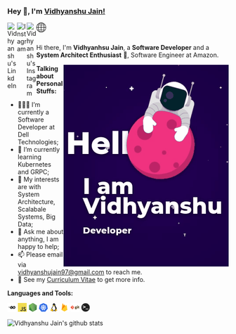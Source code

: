 ### Hey 👋, I'm [Vidhyanshu Jain!](https://vidhyanshu.com/)

<a href="https://www.linkedin.com/in/vidhyanshujain/">
  <img align="left" alt="Vidhyanshu's LinkdeIn" width="22px" src="https://cdn.jsdelivr.net/npm/simple-icons@v3/icons/linkedin.svg" />
</a>
<a href="https://medium.com/@vidhyanshujain97">
  <img align="left" alt="Instagram" width="22px" src="https://cdn.jsdelivr.net/npm/simple-icons@3.10.0/icons/medium.svg" />
</a>
<a href="https://www.instagram.com/vidu_jain/">
  <img align="left" alt="Vidhyanshu's Instagram" width="22px" src="https://cdn.jsdelivr.net/npm/simple-icons@v3/icons/instagram.svg" />
</a>
<a href="https://vidhyanshu.com/">
  <img align="left" alt="Vidhyanshu's Website" width="22px" src="https://github.com/vidu171/vidu171/blob/main/website.png" />
</a>

<br />
<br />

Hi there, I'm **Vidhyanhsu Jain**, a **Software Developer** and a **System Architect Enthusiast** 🚀, Software Engineer at Amazon. 

  <img align="right" alt="GIF" src="https://github.com/vidu171/vidu171/blob/main/vidubanner.gif" />

**Talking about Personal Stuffs:**

- 👨🏽‍💻 I’m currently a Software Developer at Dell Technologies;
- 🌱 I’m currently learning Kubernetes and GRPC; 
- 🤔 My interests are with System Architecture, Scalabale Systems, Big Data;
- 💬 Ask me about anything, I am happy to help;
- 📫 Please email via vidhyanshujain97@gmail.com to reach me.
- 📝 See my [Curriculum Vitae](https://drive.google.com/file/d/1JuiUvo-VcoT2eHV8cRIbckNFjDiQXLJY/view?usp=sharing) to get more info.


**Languages and Tools:**  

<code><img height="20" src="https://raw.githubusercontent.com/github/explore/80688e429a7d4ef2fca1e82350fe8e3517d3494d/topics/go/go.png"></code>
<code><img height="20" src="https://raw.githubusercontent.com/github/explore/80688e429a7d4ef2fca1e82350fe8e3517d3494d/topics/javascript/javascript.png"></code>
<code><img height="20" src="https://raw.githubusercontent.com/github/explore/80688e429a7d4ef2fca1e82350fe8e3517d3494d/topics/nodejs/nodejs.png"></code>
<code><img height="20" src="https://raw.githubusercontent.com/github/explore/80688e429a7d4ef2fca1e82350fe8e3517d3494d/topics/kubernetes/kubernetes.png"></code>
<code><img height="20" src="https://raw.githubusercontent.com/github/explore/80688e429a7d4ef2fca1e82350fe8e3517d3494d/topics/linux/linux.png"></code>
<code><img height="20" src="https://raw.githubusercontent.com/github/explore/80688e429a7d4ef2fca1e82350fe8e3517d3494d/topics/firebase/firebase.png"></code>
<code><img height="20" src="https://raw.githubusercontent.com/github/explore/80688e429a7d4ef2fca1e82350fe8e3517d3494d/topics/git/git.png"></code>
<code><img height="20" src="https://raw.githubusercontent.com/github/explore/80688e429a7d4ef2fca1e82350fe8e3517d3494d/topics/terminal/terminal.png"></code>

![Vidhyanshu Jain's github stats](https://github-readme-stats.vercel.app/api?username=vidu171&show_icons=true&hide_border=true)
